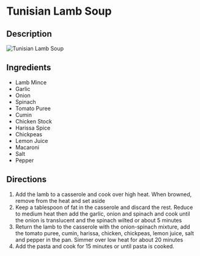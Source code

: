# Tunisian Lamb Soup

## Description
![Tunisian Lamb Soup](https://www.themealdb.com/images/media/meals/t8mn9g1560460231.jpg "Tunisian Lamb Soup")

## Ingredients
- Lamb Mince
- Garlic
- Onion
- Spinach
- Tomato Puree
- Cumin
- Chicken Stock
- Harissa Spice
- Chickpeas
- Lemon Juice
- Macaroni
- Salt
- Pepper

## Directions
1. Add the lamb to a casserole and cook over high heat. When browned, remove from the heat and set aside
2. Keep a tablespoon of fat in the casserole and discard the rest. Reduce to medium heat then add the garlic, onion and spinach and cook until the onion is translucent and the spinach wilted or about 5 minutes
3. Return the lamb to the casserole with the onion-spinach mixture, add the tomato puree, cumin, harissa, chicken, chickpeas, lemon juice, salt and pepper in the pan. Simmer over low heat for about 20 minutes
4. Add the pasta and cook for 15 minutes or until pasta is cooked.
